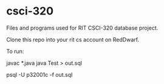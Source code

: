 # csci-320
Files and programs used for RIT CSCI-320 database project.

Clone this repo into your rit cs account on RedDwarf.

To run:

javac *.java
java Test > out.sql

psql -U p32001c -f out.sql
